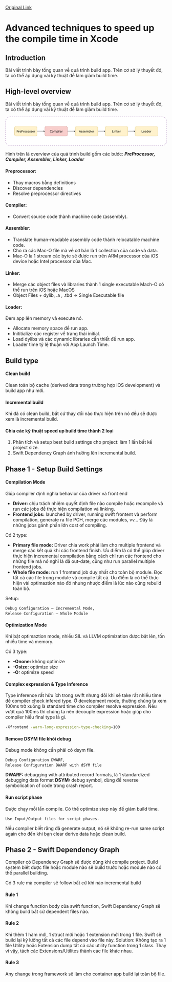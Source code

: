 [Original Link](https://bytes.swiggy.com/advanced-techniques-to-speed-up-the-compile-time-in-xcode-27819cb3be59)

# Advanced techniques to speed up the compile time in Xcode
## Introduction
Bài viết trình bày tổng quan về quá trình build app. Trên cơ sở lý thuyết đó, ta có thể áp dụng vài kỹ thuật để làm giảm build time.

## High-level overview
Bài viết trình bày tổng quan về quá trình build app. Trên cơ sở lý thuyết đó, ta có thể áp dụng vài kỹ thuật để làm giảm build time.

![](resources/overview.png)


Hình trên là overview của quá trình build gồm các bước: ___PreProcessor, Compiler, Assembler, Linker, Loader___
#### Preprocessor:
* Thay macros bằng definitions
* Discover dependencies
* Resolve preprocessor directives

#### Compiler:
* Convert source code thành machine code (assembly).

#### Assembler:
* Translate human-readable assembly code thành relocatable machine code.
* Cho ra các Mac-O file mà về cơ bản là 1 collection của code và data.
* Mac-O là 1 stream các byte sẽ được run trên ARM processor của iOS device hoặc Intel processor của Mac.

#### Linker:
* Merge các object files và libraries thành 1 single executable Mach-O có thể run trên iOS hoặc MacOS
* Object Files + dylib, .a , .tbd => Single Executable file

#### Loader:
Đem app lên memory và execute nó.
* Allocate memory space để run app.
* Inititialize các register về trạng thái initial.
* Load dylibs và các dynamic libraries cần thiết để run app.
* Loader time tỷ lệ thuận với App Launch Time.

## Build type
#### Clean build
Clean toàn bộ cache (derived data trong trường hợp iOS development) và build app như mới.
#### Incremental build
Khi đã có clean build, bất cứ thay đổi nào thực hiện trên nó đều sẽ được xem là incremental build.

#### Chia các kỹ thuật speed up build time thành 2 loại
1. Phân tích và setup best build settings cho project: làm 1 lần bất kể project size.
2. Swift Dependency Graph ảnh hưởng lên incremental build.

## Phase 1 - Setup Build Settings 
#### Compilation Mode
Giúp compiler định nghĩa behavior của driver và front end
* __Driver:__ chịu trách nhiệm quyết định file nào compile hoặc recompile và run các jobs để thực hiện compilation và linking.
* __Frontend jobs:__ launched by driver, running swift frontent và perform compilation, generate ra file PCH, merge các modules, vv… Đây là những jobs gánh phần lớn cost of compiling.

Có 2 type:
* __Primary file mode:__ Driver chia work phải làm cho multiple frontend và merge các kết quả khi các frontend finish. Ưu điểm là có thể giúp driver thực hiện incremental compilation bằng cách chỉ run các frontend cho những file mà nó nghĩ là đã out-date, cũng như run parallel multiple frontend jobs.
* __Whole file mode:__ run 1 frontend job duy nhất cho toàn bộ module. Đọc tất cả các file trong module và compile tất cả. Ưu điểm là có thể thực hiện vài optimaztion nào đó nhưng nhược điểm là lúc nào cũng rebuild toàn bộ.

Setup:
```
Debug Configuration — Incremental Mode, 
Release Configuration — Whole Module
```

#### Optimization Mode
Khi bật optimaztion mode, nhiều SIL và LLVM optimization được bật lên, tốn nhiều time và memory.

Có 3 type:
* __-Onone:__ không optimize
* __-Osize:__ optimize size
* __-O:__ optimize speed

#### Complex expression & Type Inference
Type inference rất hữu ích trong swift nhưng đôi khi sẽ take rất nhiều time để compiler check infered type.
Ở development mode, thường chúng ta xem 100ms trở xuống là standard time cho compiler resolve expression. Nếu vượt quá 100ms thì chúng ta nên decouple expression hoặc giúp cho compiler hiểu final type là gì.
```sh
-Xfrontend -warn-long-expression-type-checking=100
```

#### Remove DSYM file khỏi debug
Debug mode không cần phải có dsym file.
```
Debug Configuration DWARF,
Release Configuration DWARF with dSYM file
```

__DWARF:__ debugging with attributed record formats, là 1 standardized debugging data format
__DSYM:__ debug symbol, dùng để reverse symbolication of code trong crash report.

#### Run script phase
Được chạy mỗi lần compile. Có thể optimize step này để giảm build time.
```
Use Input/Output files for script phases.
```

Nếu compiler biết rằng đã generate output, nó sẽ không re-run same script again cho đến khi bạn clear derive data hoặc clean build.

## Phase 2 - Swift Dependency Graph
Compiler có Dependency Graph sẽ được dùng khi compile project. Build system biết được file hoặc module nào sẽ build trước hoặc module nào có thể parallel building.

Có 3 rule mà compiler sẽ follow bất cứ khi nào incremental build
#### Rule 1
Khi change function body của swift function, Swift Dependency Graph sẽ không build bất cứ dependent files nào. 

#### Rule 2
Khi thêm 1 hàm mới, 1 struct mới hoặc 1 extension mới trong 1 file. Swift sẽ build lại kỹ lưỡng tất cả các file depend vào file này.
Solution: Không tạo ra 1 file Utility hoặc Extension dump tất cả các utility function trong 1 class. Thay vì vậy, tách các Extensions/Utilites thành các file khác nhau.

#### Rule 3
Any change trong framework sẽ làm cho container app build lại toàn bộ file.
